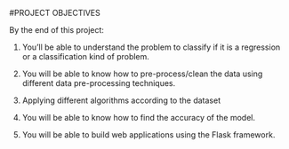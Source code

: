 #PROJECT OBJECTIVES


By the end of this project:
1. You’ll be able to understand the problem to classify if it is a regression or a classification kind of problem.

2. You will be able to know how to pre-process/clean the data using different data pre-processing techniques.

3. Applying different algorithms according to the dataset

4. You will be able to know how to find the accuracy of the model.

5. You will be able to build web applications using the Flask framework.
